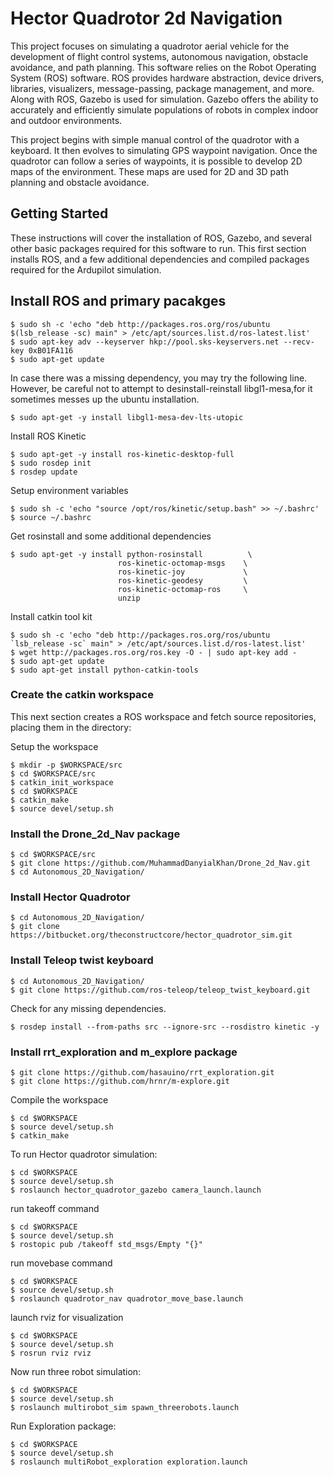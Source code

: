 # Hector Quadrotor 2d Navigation

This project focuses on simulating a quadrotor aerial vehicle for the development of flight control systems, autonomous navigation, obstacle avoidance, and path planning. This software relies on the Robot Operating System (ROS) software. ROS provides hardware abstraction, device drivers, libraries, visualizers, message-passing, package management, and more. Along with ROS, Gazebo is used for simulation. Gazebo offers the ability to accurately and efficiently simulate populations of robots in complex indoor and outdoor environments.

This project begins with simple manual control of the quadrotor with a keyboard. It then evolves to simulating GPS waypoint navigation. Once the quadrotor can follow a series of waypoints, it is possible to develop 2D maps of the environment. These maps are used for 2D and 3D path planning and obstacle avoidance.
## Getting Started

These instructions will cover the installation of ROS, Gazebo, and several other basic packages required for this software to run.
This first section installs ROS, and a few additional dependencies and compiled packages required for the Ardupilot simulation.

## Install ROS and primary pacakges

```
$ sudo sh -c 'echo "deb http://packages.ros.org/ros/ubuntu $(lsb_release -sc) main" > /etc/apt/sources.list.d/ros-latest.list'
$ sudo apt-key adv --keyserver hkp://pool.sks-keyservers.net --recv-key 0xB01FA116
$ sudo apt-get update
```
In case there was a missing dependency, you may try the following line. However, be careful not to attempt to desinstall-reinstall libgl1-mesa,for it sometimes messes up the ubuntu installation.
```
$ sudo apt-get -y install libgl1-mesa-dev-lts-utopic
```
Install ROS Kinetic
```
$ sudo apt-get -y install ros-kinetic-desktop-full
$ sudo rosdep init
$ rosdep update
```
Setup environment variables
```
$ sudo sh -c 'echo "source /opt/ros/kinetic/setup.bash" >> ~/.bashrc'
$ source ~/.bashrc
```
Get rosinstall and some additional dependencies

```
$ sudo apt-get -y install python-rosinstall          \
                        ros-kinetic-octomap-msgs    \
                        ros-kinetic-joy             \
                        ros-kinetic-geodesy         \
                        ros-kinetic-octomap-ros     \
			            unzip
```
Install catkin tool kit

```
$ sudo sh -c 'echo "deb http://packages.ros.org/ros/ubuntu `lsb_release -sc` main" > /etc/apt/sources.list.d/ros-latest.list'
$ wget http://packages.ros.org/ros.key -O - | sudo apt-key add -
$ sudo apt-get update
$ sudo apt-get install python-catkin-tools
```

### Create the catkin workspace
This next section creates a ROS workspace and fetch source repositories, placing them in the directory:

Setup the workspace
```
$ mkdir -p $WORKSPACE/src
$ cd $WORKSPACE/src
$ catkin_init_workspace
$ cd $WORKSPACE
$ catkin_make
$ source devel/setup.sh
 ```

### Install the Drone_2d_Nav package

```
$ cd $WORKSPACE/src
$ git clone https://github.com/MuhammadDanyialKhan/Drone_2d_Nav.git
$ cd Autonomous_2D_Navigation/
```
### Install Hector Quadrotor
```
$ cd Autonomous_2D_Navigation/
$ git clone https://bitbucket.org/theconstructcore/hector_quadrotor_sim.git
```
### Install Teleop twist keyboard
```
$ cd Autonomous_2D_Navigation/
$ git clone https://github.com/ros-teleop/teleop_twist_keyboard.git
```

Check for any missing dependencies.
```
$ rosdep install --from-paths src --ignore-src --rosdistro kinetic -y
```
### Install rrt_exploration and m_explore package
```
$ git clone https://github.com/hasauino/rrt_exploration.git
$ git clone https://github.com/hrnr/m-explore.git
```

Compile the workspace

```
$ cd $WORKSPACE
$ source devel/setup.sh
$ catkin_make
```
To run Hector quadrotor simulation:
```
$ cd $WORKSPACE
$ source devel/setup.sh
$ roslaunch hector_quadrotor_gazebo camera_launch.launch 
```
run takeoff command
```
$ cd $WORKSPACE
$ source devel/setup.sh
$ rostopic pub /takeoff std_msgs/Empty "{}"
```
run movebase command
```
$ cd $WORKSPACE
$ source devel/setup.sh
$ roslaunch quadrotor_nav quadrotor_move_base.launch
```
launch rviz for visualization
```
$ cd $WORKSPACE
$ source devel/setup.sh
$ rosrun rviz rviz
```
Now run three robot simulation: 
```
$ cd $WORKSPACE
$ source devel/setup.sh
$ roslaunch multirobot_sim spawn_threerobots.launch 
```
Run Exploration package:
```
$ cd $WORKSPACE
$ source devel/setup.sh
$ roslaunch multiRobot_exploration exploration.launch
```
